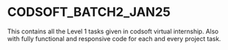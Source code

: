 # CODSOFT_BATCH2_JAN25
This contains all the Level 1 tasks given in codsoft virtual internship.
Also with fully functional and responsive code for each and every project task.
